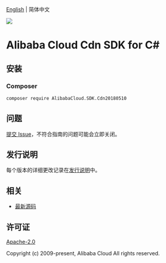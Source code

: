 [English](README.md) | 简体中文

![](https://aliyunsdk-pages.alicdn.com/icons/AlibabaCloud.svg)

# Alibaba Cloud Cdn SDK for C#

## 安装

### Composer

```bash
composer require AlibabaCloud.SDK.Cdn20180510
```

## 问题

[提交 Issue](https://github.com/aliyun/alibabacloud-csharp-sdk/issues/new)，不符合指南的问题可能会立即关闭。

## 发行说明

每个版本的详细更改记录在[发行说明](./ChangeLog.md)中。

## 相关

* [最新源码](https://github.com/aliyun/alibabacloud-csharp-sdk/)

## 许可证

[Apache-2.0](http://www.apache.org/licenses/LICENSE-2.0)

Copyright (c) 2009-present, Alibaba Cloud All rights reserved.
